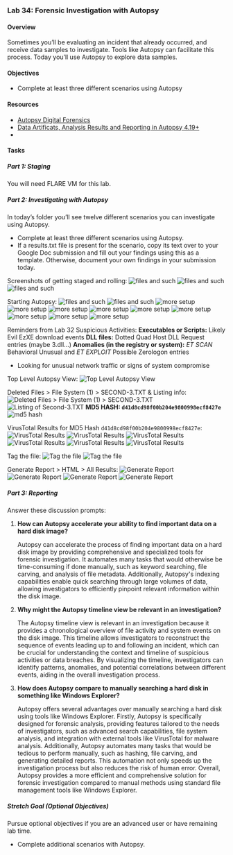 ### Lab 34: Forensic Investigation with Autopsy

#### Overview

Sometimes you’ll be evaluating an incident that already occurred, and receive data samples to investigate. Tools like Autopsy can facilitate this process. Today you’ll use Autopsy to explore data samples.

#### Objectives

- Complete at least three different scenarios using Autopsy

#### Resources

- [Autopsy Digital Forensics](https://www.autopsy.com/)
- [Data Artificats, Analysis Results and Reporting in Autopsy 4.19+](https://www.youtube.com/watch?v=5SHB4HwkX28&ab_channel=DFIRScience)
- 

#### Tasks

##### Part 1: Staging

You will need FLARE VM for this lab.

##### Part 2: Investigating with Autopsy

In today’s folder you’ll see twelve different scenarios you can investigate using Autopsy.

- Complete at least three different scenarios using Autopsy.
- If a results.txt file is present for the scenario, copy its text over to your Google Doc submission and fill out your findings using this as a template. Otherwise, document your own findings in your submission today.

Screenshots of getting staged and rolling:
![files and such](media/lab34-1)
![files and such](media/lab34-2)
![files and such](media/lab34-3)

Starting Autopsy:
![files and such](media/lab34-4)
![files and such](media/lab34-5)
![more setup](media/lab34-6)
![more setup](media/lab34-7)
![more setup](media/lab34-8)
![more setup](media/lab34-9)
![more setup](media/lab34-10)
![more setup](media/lab34-11)
![more setup](media/lab34-12)
![more setup](media/lab34-13)
![more setup](media/lab34-14)

Reminders from Lab 32 Suspicious Activities:
**Executables or Scripts:** Likely Evil EzXE download events
**DLL files:** Dotted Quad Host DLL Request entries (maybe 3.dll...)
**Anomalies (in the registry or system):** *ET SCAN* Behavioral Unusual and *ET EXPLOIT* Possible Zerologon entries
- Looking for unusual network traffic or signs of system compromise

Top Level Autopsy View:
![Top Level Autopsy View](media/lab34-15)

Deleted Files > File System (1) > SECOND-3.TXT & Listing info:
![Deleted Files > File System (1) > SECOND-3.TXT](media/lab34-16)
![Listing of Second-3.TXT](media/lab34-17)
**MD5 HASH: `d41d8cd98f00b204e9800998ecf8427e`**
![md5 hash](media/lab34-18)

VirusTotal Results for MD5 Hash `d41d8cd98f00b204e9800998ecf8427e`:
![VirusTotal Results](media/lab34-19)
![VirusTotal Results](media/lab34-20)
![VirusTotal Results](media/lab34-21)
![VirusTotal Results](media/lab34-22)
![VirusTotal Results](media/lab34-23)
![VirusTotal Results](media/lab34-24)

Tag the file:
![Tag the file](media/lab34-25)
![Tag the file](media/lab34-26)

Generate Report > HTML > All Results:
![Generate Report](media/lab34-27)
![Generate Report](media/lab34-28)
![Generate Report](media/lab34-29)
![Generate Report](media/lab34-30)

##### Part 3: Reporting

Answer these discussion prompts:

1. **How can Autopsy accelerate your ability to find important data on a hard disk image?**

   Autopsy can accelerate the process of finding important data on a hard disk image by providing comprehensive and specialized tools for forensic investigation. It automates many tasks that would otherwise be time-consuming if done manually, such as keyword searching, file carving, and analysis of file metadata. Additionally, Autopsy's indexing capabilities enable quick searching through large volumes of data, allowing investigators to efficiently pinpoint relevant information within the disk image.

2. **Why might the Autopsy timeline view be relevant in an investigation?**

   The Autopsy timeline view is relevant in an investigation because it provides a chronological overview of file activity and system events on the disk image. This timeline allows investigators to reconstruct the sequence of events leading up to and following an incident, which can be crucial for understanding the context and timeline of suspicious activities or data breaches. By visualizing the timeline, investigators can identify patterns, anomalies, and potential correlations between different events, aiding in the overall investigation process.

3. **How does Autopsy compare to manually searching a hard disk in something like Windows Explorer?**

   Autopsy offers several advantages over manually searching a hard disk using tools like Windows Explorer. Firstly, Autopsy is specifically designed for forensic analysis, providing features tailored to the needs of investigators, such as advanced search capabilities, file system analysis, and integration with external tools like VirusTotal for malware analysis. Additionally, Autopsy automates many tasks that would be tedious to perform manually, such as hashing, file carving, and generating detailed reports. This automation not only speeds up the investigation process but also reduces the risk of human error. Overall, Autopsy provides a more efficient and comprehensive solution for forensic investigation compared to manual methods using standard file management tools like Windows Explorer.

##### Stretch Goal (Optional Objectives)

Pursue optional objectives if you are an advanced user or have remaining lab time.

- Complete additional scenarios with Autopsy.
